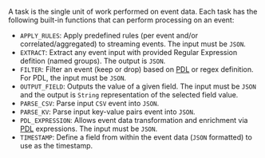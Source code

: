 A task is the single unit of work performed on event data.  Each task has the following built-in functions that can perform processing on an event:

- `APPLY_RULES`: Apply predefined rules (per event and/or correlated/aggregated) to streaming events. The input must be `JSON`.
- `EXTRACT`: Extract any event input with provided Regular Expression defition (named groups). The output is `JSON`.
- `FILTER`: Filter an event (keep or drop) based on [PDL](../pdl-quick-reference) or regex definition.  For PDL, the input must be `JSON`.
- `OUTPUT_FIELD`: Outputs the value of a given field.  The input must be `JSON` and the output is `String` representation of the selected field value.
- `PARSE_CSV`: Parse input `CSV` event into `JSON`.
- `PARSE_KV`: Parse input key-value pairs event into `JSON`.
- `PDL_EXPRESSION`: Allows event data transformation and enrichment via [PDL](../pdl-quick-reference) expressions. The input must be `JSON`.
- `TIMESTAMP`: Define a field from within the event data (`JSON` formatted) to use as the timestamp.